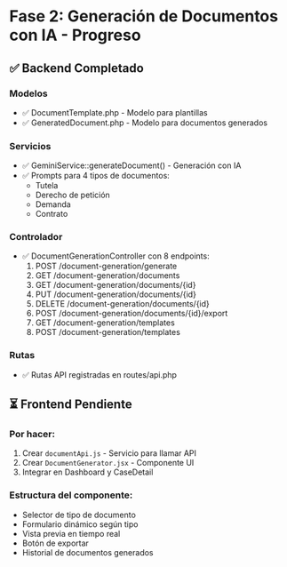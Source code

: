 # Fase 2: Generación de Documentos con IA - Progreso

## ✅ Backend Completado

### Modelos
- ✅ DocumentTemplate.php - Modelo para plantillas
- ✅ GeneratedDocument.php - Modelo para documentos generados

### Servicios
- ✅ GeminiService::generateDocument() - Generación con IA
- ✅ Prompts para 4 tipos de documentos:
  - Tutela
  - Derecho de petición
  - Demanda
  - Contrato

### Controlador
- ✅ DocumentGenerationController con 8 endpoints:
  1. POST /document-generation/generate
  2. GET /document-generation/documents
  3. GET /document-generation/documents/{id}
  4. PUT /document-generation/documents/{id}
  5. DELETE /document-generation/documents/{id}
  6. POST /document-generation/documents/{id}/export
  7. GET /document-generation/templates
  8. POST /document-generation/templates

### Rutas
- ✅ Rutas API registradas en routes/api.php

## ⏳ Frontend Pendiente

### Por hacer:
1. Crear `documentApi.js` - Servicio para llamar API
2. Crear `DocumentGenerator.jsx` - Componente UI
3. Integrar en Dashboard y CaseDetail

### Estructura del componente:
- Selector de tipo de documento
- Formulario dinámico según tipo
- Vista previa en tiempo real
- Botón de exportar
- Historial de documentos generados
